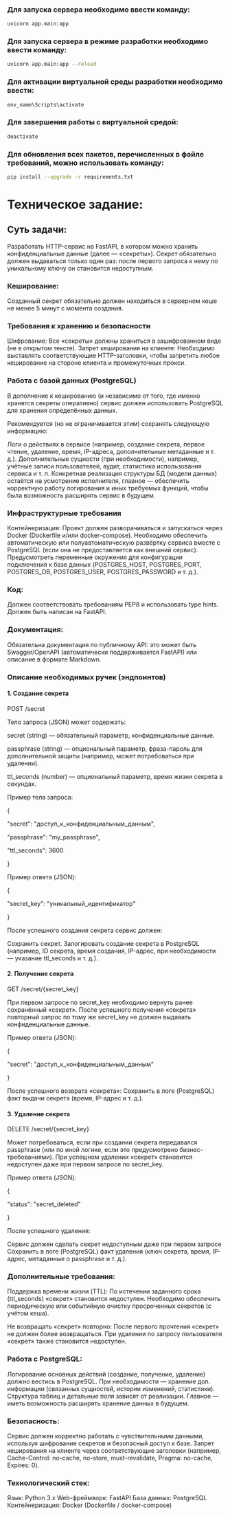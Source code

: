 ### Для запуска сервера необходимо ввести команду:

```bash
uvicorn app.main:app
```

### Для запуска сервера в режиме разработки необходимо ввести команду:

```bash
uvicorn app.main:app --reload
```

### Для активации виртуальной среды разработки необходимо ввести:

```bash
env_name\Scripts\activate
```

### Для завершения работы с виртуальной средой:

```bash
deactivate
```

### Для обновления всех пакетов, перечисленных в файле требований, можно использовать команду: 

```bash
pip install --upgrade -r requirements.txt
```

# Техническое задание:

## Суть задачи:

Разработать HTTP-сервис на FastAPI, в котором можно хранить конфиденциальные данные (далее — «секреты»).
Секрет обязательно должен выдаваться только один раз: после первого запроса к нему по уникальному ключу он становится недоступным.


### Кеширование:

Созданный секрет обязательно должен находиться в серверном кеше не менее 5 минут с момента создания.


### Требования к хранению и безопасности

Шифрование: Все «секреты» должны храниться в зашифрованном виде (не в открытом тексте).
Запрет кеширования на клиенте: Необходимо выставлять соответствующие HTTP-заголовки, чтобы запретить любое кеширование на стороне клиента и промежуточных прокси.


### Работа с базой данных (PostgreSQL)

В дополнение к кешированию (и независимо от того, где именно хранятся секреты оперативно) сервис должен использовать PostgreSQL для хранения определённых данных.

Рекомендуется (но не ограничивается этим) сохранять следующую информацию:

Логи о действиях в сервисе (например, создание секрета, первое чтение, удаление, время, IP-адреса, дополнительные метаданные и т. д.).
Дополнительные сущности (при необходимости), например, учётные записи пользователей, аудит, статистика использования сервиса и т. п.
Конкретная реализация структуры БД (модели данных) остаётся на усмотрение исполнителя, главное — обеспечить корректную работу логирования и иных требуемых функций, чтобы была возможность расширять сервис в будущем.


### Инфраструктурные требования

Контейнеризация: Проект должен разворачиваться и запускаться через Docker (Dockerfile и/или docker-compose).
Необходимо обеспечить автоматическую или полуавтоматическую развёртку сервиса вместе с PostgreSQL (если она не предоставляется как внешний сервис).
Предусмотреть переменные окружения для конфигурации подключения к базе данных (POSTGRES_HOST, POSTGRES_PORT, POSTGRES_DB, POSTGRES_USER, POSTGRES_PASSWORD и т. д.).


### Код:
Должен соответствовать требованиям PEP8 и использовать type hints.
Должен быть написан на FastAPI.


### Документация:
Обязательна документация по публичному API: это может быть Swagger/OpenAPI (автоматически поддерживается FastAPI) или описание в формате Markdown.


### Описание необходимых ручек (эндпоинтов)

#### 1. Создание секрета

POST /secret

Тело запроса (JSON) может содержать:

secret (string) — обязательный параметр, конфиденциальные данные.

passphrase (string) — опциональный параметр, фраза-пароль для дополнительной защиты (например, может потребоваться при удалении).

ttl_seconds (number) — опциональный параметр, время жизни секрета в секундах.


Пример тела запроса:

{

  "secret": "доступ_к_конфиденциальным_данным",

  "passphrase": "my_passphrase",

  "ttl_seconds": 3600

}

Пример ответа (JSON):

{

  "secret_key": "уникальный_идентификатор"

}

После успешного создания секрета сервис должен:

Сохранить секрет.
Залогировать создание секрета в PostgreSQL (например, ID секрета, время создания, IP-адрес, при необходимости — указание ttl_seconds и т. д.).


#### 2. Получение секрета

GET /secret/{secret_key}

При первом запросе по secret_key необходимо вернуть ранее сохранённый «секрет».
После успешного получения «секрета» повторный запрос по тому же secret_key не должен выдавать конфиденциальные данные.


Пример ответа (JSON):

{

  "secret": "доступ_к_конфиденциальным_данным"

}

После успешного возврата «секрета»:
Сохранить в логе (PostgreSQL) факт выдачи секрета (время, IP-адрес и т. д.).


#### 3. Удаление секрета

DELETE /secret/{secret_key}

Может потребоваться, если при создании секрета передавался passphrase (или по иной логике, если это предусмотрено бизнес-требованиями).
При успешном удалении «секрет» становится недоступен даже при первом запросе по secret_key.

Пример ответа (JSON):

{

  "status": "secret_deleted"

}

После успешного удаления:

Сервис должен сделать секрет недоступным даже при первом запросе
Сохранить в логе (PostgreSQL) факт удаления (ключ секрета, время, IP-адрес, метаданные о passphrase и т. д.).


### Дополнительные требования:

Поддержка времени жизни (TTL):
По истечении заданного срока (ttl_seconds) «секрет» становится недоступен.
Необходимо обеспечить периодическую или событийную очистку просроченных секретов (с учётом кеша).

Не возвращать «секрет» повторно:
После первого прочтения «секрет» не должен более возвращаться.
При удалении по запросу пользователя «секрет» также становится недоступен.


### Работа с PostgreSQL:

Логирование основных действий (создание, получение, удаление) должно вестись в PostgreSQL.
При необходимости — хранение доп. информации (связанных сущностей, истории изменений, статистики).
Структура таблиц и детальные поля зависят от реализации. Главное — иметь возможность расширять хранение данных в будущем.


### Безопасность:

Сервис должен корректно работать с чувствительными данными, используя шифрование секретов и безопасный доступ к базе.
Запрет кеширования на клиенте через соответствующие заголовки (например, Cache-Control: no-cache, no-store, must-revalidate, Pragma: no-cache, Expires: 0).


### Технологический стек:

Язык: Python 3.x
Web-фреймворк: FastAPI
База данных: PostgreSQL
Контейнеризация: Docker (Dockerfile / docker-compose)

